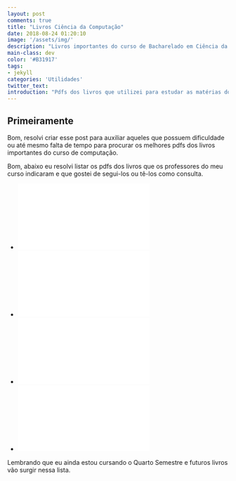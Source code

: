 ```yaml
---
layout: post
comments: true
title: "Livros Ciência da Computação"
date: 2018-08-24 01:20:10
image: '/assets/img/'
description: "Livros importantes do curso de Bacharelado em Ciência da Computação."
main-class: dev
color: '#B31917'
tags:
- jekyll
categories: 'Utilidades'
twitter_text:
introduction: "Pdfs dos livros que utilizei para estudar as matérias do curso de Ciência da Computação da UFU."
---
```


## Primeiramente

Bom, resolvi criar esse post para auxiliar aqueles que possuem dificuldade ou até mesmo falta de tempo para procurar os melhores pdfs dos livros importantes do curso de computação.

Bom, abaixo eu resolvi listar os pdfs dos livros que os professores do meu curso indicaram e que gostei de segui-los ou tê-los como consulta.

- ![Livro Arquitetura e Organização de Computadores do Stallings](/assets/files/livroAOC.pdf)
- ![Livro Matemática Discreta do Rosen](/assets/files/livroMatDiscreta.pdf)
- ![Livro Sistema de Banco de Dados de Elmasri](/assets/files/livroSBD.pdf)
- ![Livro Sistemas Operacionais Modernos de Tanenbaum](/assets/files/livroSO.pdf)







Lembrando que eu ainda estou cursando o Quarto Semestre e futuros livros vão surgir nessa lista.
 